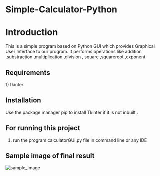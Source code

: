 # Simple-Calculator-Python


# Introduction

This is a simple program based on Python GUI  which provides Graphical User Interface to our program.
It performs operations like addition ,substraction ,multiplication ,division , square ,squareroot ,exponent.

## Requirements
1)Tkinter


## Installation

Use the package manager pip to install Tkinter if it is not inbuilt,.


## For running this project

1) run the program calculatorGUI.py file in command line or any IDE


## Sample image of final result

![sample_image](pyGUIcalculator.JPG)
